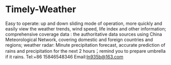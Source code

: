 # Timely-Weather
Easy to operate: up and down sliding mode of operation, more quickly and easily view the weather trends, wind speed, life index and other information; comprehensive coverage data : the authoritative data sources using China Meteorological Network, covering domestic and foreign countries and regions; weather radar: Minute precipitation forecast, accurate prediction of  rains and precipitation for the next 2 hours；remind you to prepare umbrella if it rains.
Tel:+86 15846548346
Email:ln935b@163.com

